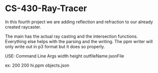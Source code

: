 # CS-430-Ray-Tracer
In this fourth project we are adding reflection and refraction to our already created raycaster.

The main has the actual ray casting and the intersection functions. Everything else helps with the parsing
and the writing. The ppm writer will only write out in p3 format but it does so properly.

USE: Command Line Args
width height outfileName jsonFile

ex: 200 200 hi.ppm objects.json